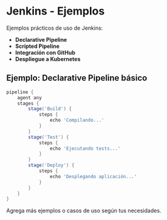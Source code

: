 # Jenkins - Ejemplos

Ejemplos prácticos de uso de Jenkins:

- **Declarative Pipeline**
- **Scripted Pipeline**
- **Integración con GitHub**
- **Despliegue a Kubernetes**

## Ejemplo: Declarative Pipeline básico

```groovy
pipeline {
    agent any
    stages {
        stage('Build') {
            steps {
                echo 'Compilando...'
            }
        }
        stage('Test') {
            steps {
                echo 'Ejecutando tests...'
            }
        }
        stage('Deploy') {
            steps {
                echo 'Desplegando aplicación...'
            }
        }
    }
}
```

Agrega más ejemplos o casos de uso según tus necesidades.
